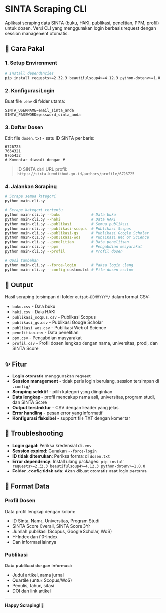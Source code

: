 # SINTA Scraping CLI

Aplikasi scraping data SINTA (buku, HAKI, publikasi, penelitian, PPM, profil) untuk dosen. Versi CLI yang menggunakan login berbasis request dengan session management otomatis.

## 🚀 Cara Pakai

### 1. **Setup Environment**
```bash
# Install dependencies
pip install requests>=2.32.3 beautifulsoup4>=4.12.3 python-dotenv>=1.0.0
```

### 2. **Konfigurasi Login**
Buat file `.env` di folder utama:
```env
SINTA_USERNAME=email_sinta_anda
SINTA_PASSWORD=password_sinta_anda
```

### 3. **Daftar Dosen**
Edit file `dosen.txt` - satu ID SINTA per baris:
```
6726725
7654321
8765432
# Komentar diawali dengan #
```
> ID SINTA dari URL profil: `https://sinta.kemdikbud.go.id/authors/profile/6726725`

### 4. **Jalankan Scraping**
```bash
# Scrape semua kategori
python main-cli.py

# Scrape kategori tertentu
python main-cli.py --buku              # Data buku
python main-cli.py --haki              # Data HAKI
python main-cli.py --publikasi         # Semua publikasi
python main-cli.py --publikasi-scopus  # Publikasi Scopus
python main-cli.py --publikasi-gs      # Publikasi Google Scholar
python main-cli.py --publikasi-wos     # Publikasi Web of Science
python main-cli.py --penelitian        # Data penelitian
python main-cli.py --ppm               # Pengabdian masyarakat
python main-cli.py --profil            # Profil dosen

# Opsi tambahan
python main-cli.py --force-login       # Paksa login ulang
python main-cli.py --config custom.txt # File dosen custom
```

## 📁 Output

Hasil scraping tersimpan di folder `output-DDMMYYYY/` dalam format CSV:
- `buku.csv` - Data buku
- `haki.csv` - Data HAKI  
- `publikasi_scopus.csv` - Publikasi Scopus
- `publikasi_gs.csv` - Publikasi Google Scholar
- `publikasi_wos.csv` - Publikasi Web of Science
- `penelitian.csv` - Data penelitian
- `ppm.csv` - Pengabdian masyarakat
- `profil.csv` - Profil dosen lengkap dengan nama, universitas, prodi, dan SINTA Score

## ✨ Fitur

- **Login otomatis** menggunakan request
- **Session management** - tidak perlu login berulang, session tersimpan di `.config/`
- **Scraping selektif** - pilih kategori yang diinginkan
- **Data lengkap** - profil mencakup nama asli, universitas, program studi, dan SINTA Score
- **Output terstruktur** - CSV dengan header yang jelas
- **Error handling** - pesan error yang informatif
- **Konfigurasi fleksibel** - support file TXT dengan komentar

## 🔧 Troubleshooting

- **Login gagal**: Periksa kredensial di `.env`
- **Session expired**: Gunakan `--force-login`
- **ID tidak ditemukan**: Periksa format di `dosen.txt`
- **Error dependency**: Install ulang packages: `pip install requests>=2.32.3 beautifulsoup4>=4.12.3 python-dotenv>=1.0.0`
- **Folder .config tidak ada**: Akan dibuat otomatis saat login pertama

## 📝 Format Data

### Profil Dosen
Data profil lengkap dengan kolom:
- ID Sinta, Nama, Universitas, Program Studi
- SINTA Score Overall, SINTA Score 3Yr
- Jumlah publikasi (Scopus, Google Scholar, WoS)
- H-Index dan i10-Index
- Dan informasi lainnya

### Publikasi
Data publikasi dengan informasi:
- Judul artikel, nama jurnal
- Quartile (untuk Scopus/WoS)
- Penulis, tahun, sitasi
- DOI dan link artikel

---

**Happy Scraping! 🎉**